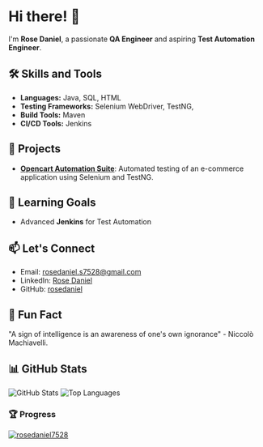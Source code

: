 # Hi there! 👋  
I'm **Rose Daniel**, a passionate **QA Engineer** and aspiring **Test Automation Engineer**.

## 🛠 Skills and Tools
- **Languages:** Java, SQL, HTML
- **Testing Frameworks:** Selenium WebDriver, TestNG,
- **Build Tools:** Maven
- **CI/CD Tools:** Jenkins

## 🚀 Projects
- [**Opencart Automation Suite**](https://github.com/rosedaniel7528/opencart-automation): Automated testing of an e-commerce application using Selenium and TestNG.


## 🎯 Learning Goals
- Advanced **Jenkins** for Test Automation

## 📫 Let's Connect
- Email: [rosedaniel.s7528@gmail.com](mailto:rosedaniel.s7528@gmail.com)
- LinkedIn: [Rose Daniel](https://www.linkedin.com/in/rosedaniel7528/)
- GitHub: [rosedaniel](https://github.com/rosedaniel7528)

## 🌱 Fun Fact
"A sign of intelligence is an awareness of one's own ignorance" - Niccolò Machiavelli.

## 📊 GitHub Stats
![GitHub Stats](https://github-readme-stats.vercel.app/api?username=rosedaniel7528&show_icons=true&theme=radical)
![Top Languages](https://github-readme-stats.vercel.app/api/top-langs/?username=rosedaniel7528&layout=compact&theme=radical)



### 🏆 Progress
<a href="https://github.com/rosedaniel7528?tab=repositories"><img src="https://github-profile-trophy.vercel.app/?username=rosedaniel7528&column=8&margin-w=15&margin-h=15" alt="rosedaniel7528"></a>
